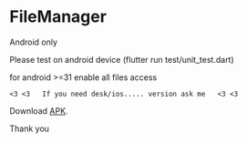 # FileManager


 Android only


 Please test on android device (flutter run test/unit_test.dart)


 for android >=31 enable all files access



    <3 <3   If you need desk/ios..... version ask me   <3 <3

    
Download [APK](https://github.com/SpiderMBZ/FileManager/releases/download/v1.0/app-debug.apk).


 Thank you
